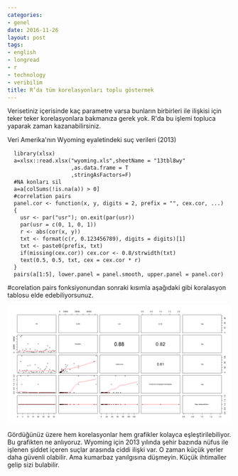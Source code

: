 ```yaml
---
categories:
- genel
date: 2016-11-26
layout: post
tags:
- english
- longread
- r
- technology
- veribilim
title: R’da tüm korelasyonları toplu göstermek
---
```


Verisetiniz içerisinde kaç parametre varsa bunların birbirleri ile ilişkisi için teker teker korelasyonlara bakmanıza gerek yok. R'da bu işlemi topluca yaparak zaman kazanabilirsiniz.

Veri Amerika'nın Wyoming eyaletindeki suç verileri (2013)

```
  library(xlsx)
  a=xlsx::read.xlsx("wyoming.xls",sheetName = "13tbl8wy"
                    ,as.data.frame = T
                    ,stringAsFactors=F)
  #NA konları sil
  a=a[colSums(!is.na(a)) > 0]
  #correlation pairs
  panel.cor <- function(x, y, digits = 2, prefix = "", cex.cor, ...)
  {
    usr <- par("usr"); on.exit(par(usr))
    par(usr = c(0, 1, 0, 1))
    r <- abs(cor(x, y))
    txt <- format(c(r, 0.123456789), digits = digits)[1]
    txt <- paste0(prefix, txt)
    if(missing(cex.cor)) cex.cor <- 0.8/strwidth(txt)
    text(0.5, 0.5, txt, cex = cex.cor * r)
  }
  pairs(a[1:5], lower.panel = panel.smooth, upper.panel = panel.cor)

```

#corelation pairs fonksiyonundan sonraki kısımla aşağıdaki gibi koralasyon tablosu elde edebiliyorsunuz.

![](/images/tumblr_inline_oh8rhbjuFp1r4exmc_540.png)

Gördüğünüz üzere hem korelasyonlar hem grafikler kolayca eşleştirilebiliyor. Bu grafikten ne anlıyoruz. Wyoming için 2013 yılında şehir bazında nüfus ile işlenen şiddet içeren suçlar arasında ciddi ilişki var. O zaman küçük yerler daha güvenli olabilir. Ama kumarbaz yanılgısına düşmeyin. Küçük ihtimaller gelip sizi bulabilir.
